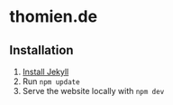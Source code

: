 # thomien.de

## Installation

1. [Install Jekyll](https://jekyllrb.com/docs/installation/)
2. Run `npm update`
3. Serve the website locally with `npm dev`
